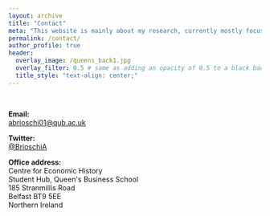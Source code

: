 ```yaml
---
layout: archive
title: "Contact"
meta: "This website is mainly about my research, currently mostly focused on the history of early modern Italian labour markets."
permalink: /contact/
author_profile: true
header:
  overlay_image: /queens_back1.jpg
  overlay_filter: 0.5 # same as adding an opacity of 0.5 to a black background
  title_style: "text-align: center;"
---
```

<br>

**Email:**
<br>
[abrioschi01@qub.ac.uk](mailto:abrioschi01@qub.ac.uk)
<br>

**Twitter:**
<br>
[@BrioschiA](https://twitter.com/BrioschiA)
<br>

**Office address:**
<br>
Centre for Economic History
<br>
Student Hub, ​Queen's Business School
<br>
185 Stranmillis Road
<br>
Belfast BT9 5EE
<br>
Northern Ireland
